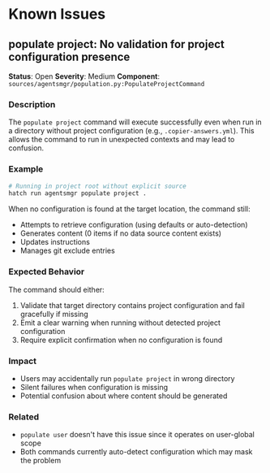 # Known Issues

## populate project: No validation for project configuration presence

**Status**: Open
**Severity**: Medium
**Component**: `sources/agentsmgr/population.py:PopulateProjectCommand`

### Description

The `populate project` command will execute successfully even when run in a directory without project configuration (e.g., `.copier-answers.yml`). This allows the command to run in unexpected contexts and may lead to confusion.

### Example

```bash
# Running in project root without explicit source
hatch run agentsmgr populate project .
```

When no configuration is found at the target location, the command still:
- Attempts to retrieve configuration (using defaults or auto-detection)
- Generates content (0 items if no data source content exists)
- Updates instructions
- Manages git exclude entries

### Expected Behavior

The command should either:
1. Validate that target directory contains project configuration and fail gracefully if missing
2. Emit a clear warning when running without detected project configuration
3. Require explicit confirmation when no configuration is found

### Impact

- Users may accidentally run `populate project` in wrong directory
- Silent failures when configuration is missing
- Potential confusion about where content should be generated

### Related

- `populate user` doesn't have this issue since it operates on user-global scope
- Both commands currently auto-detect configuration which may mask the problem
